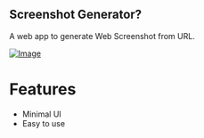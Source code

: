 ## Screenshot Generator?

A web app to generate Web Screenshot from URL.

<a href="https://rojansapkota.com.np/">
         <img alt="Image" src="https://image.thum.io/get/https://ss.rojansapkota.com.np">
      </a>

# Features

- Minimal UI
- Easy to use
